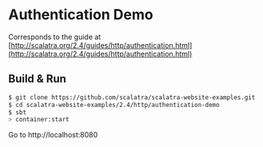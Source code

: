 # Authentication Demo #

Corresponds to the guide at [http://scalatra.org/2.4/guides/http/authentication.html](http://scalatra.org/2.4/guides/http/authentication.html)


## Build & Run ##

```sh
$ git clone https://github.com/scalatra/scalatra-website-examples.git
$ cd scalatra-website-examples/2.4/http/authentication-demo
$ sbt
> container:start
```

Go to http://localhost:8080

